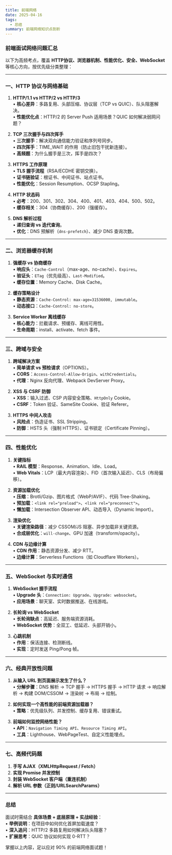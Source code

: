 ```yaml
---
title: 前端网络
date: 2025-04-16
tags:
  - 总结
summary: 前端网络知识点剖析
---
```

### **前端面试网络问题汇总**  
以下为高频考点，覆盖 **HTTP协议、浏览器机制、性能优化、安全、WebSocket** 等核心方向，按优先级分类整理：

---

### **一、HTTP 协议与网络基础**
1. **HTTP/1.1 vs HTTP/2 vs HTTP/3**  
   • **核心差异**：多路复用、头部压缩、协议层（TCP vs QUIC）、队头阻塞解决。  
   • **性能优化点**：HTTP/2 的 Server Push 适用场景？QUIC 如何解决弱网问题？

2. **TCP 三次握手与四次挥手**  
   • **三次握手**：解决双向通信能力验证和序列号同步。  
   • **四次挥手**：TIME_WAIT 的作用（防止旧包干扰新连接）。  
   • **高频题**：为什么握手是三次，挥手是四次？

3. **HTTPS 工作原理**  
   • **TLS 握手流程**（RSA/ECDHE 密钥交换）。  
   • **证书链验证**：根证书、中间证书、站点证书。  
   • **性能优化**：Session Resumption、OCSP Stapling。

4. **HTTP 状态码**  
   • **必考**：200、301、302、304、400、401、403、404、500、502。  
   • **缓存相关**：304（协商缓存）、200（强缓存）。  

5. **DNS 解析过程**  
   • **递归查询 vs 迭代查询**。  
   • **优化**：DNS 预解析（`dns-prefetch`）、减少 DNS 查询次数。  

---

### **二、浏览器缓存机制**
1. **强缓存 vs 协商缓存**  
   • **响应头**：`Cache-Control`（max-age、no-cache）、`Expires`。  
   • **验证头**：`ETag`（优先级高）、`Last-Modified`。  
   • **缓存位置**：Memory Cache、Disk Cache。

2. **缓存策略设计**  
   • **静态资源**：`Cache-Control: max-age=31536000, immutable`。  
   • **动态接口**：`Cache-Control: no-store`。  

3. **Service Worker 离线缓存**  
   • **核心能力**：拦截请求、预缓存、离线可用性。  
   • **生命周期**：install、activate、fetch 事件。  

---

### **三、跨域与安全**
1. **跨域解决方案**  
   • **简单请求 vs 预检请求**（OPTIONS）。  
   • **CORS**：`Access-Control-Allow-Origin`、`withCredentials`。  
   • **代理**：Nginx 反向代理、Webpack DevServer Proxy。  

2. **XSS 与 CSRF 防御**  
   • **XSS**：输入过滤、CSP 内容安全策略、`HttpOnly` Cookie。  
   • **CSRF**：Token 验证、SameSite Cookie、验证 Referer。  

3. **HTTPS 中间人攻击**  
   • **风险点**：伪造证书、SSL Stripping。  
   • **防御**：HSTS 头（强制 HTTPS）、证书锁定（Certificate Pinning）。  

---

### **四、性能优化**
1. **关键指标**  
   • **RAIL 模型**：Response、Animation、Idle、Load。  
   • **Web Vitals**：LCP（最大内容渲染）、FID（首次输入延迟）、CLS（布局偏移）。  

2. **资源加载优化**  
   • **压缩**：Brotli/Gzip、图片格式（WebP/AVIF）、代码 Tree-Shaking。  
   • **预加载**：`<link rel="preload">`、`<link rel="preconnect">`。  
   • **懒加载**：Intersection Observer API、动态导入（Dynamic Import）。  

3. **渲染优化**  
   • **关键渲染路径**：减少 CSSOM/JS 阻塞、异步加载非关键资源。  
   • **合成层优化**：`will-change`、GPU 加速（transform/opacity）。  

4. **CDN 与边缘计算**  
   • **CDN 作用**：静态资源分发、减少 RTT。  
   • **边缘计算**：Serverless Functions（如 Cloudflare Workers）。  

---

### **五、WebSocket 与实时通信**
1. **WebSocket 握手流程**  
   • **Upgrade 头**：`Connection: Upgrade`、`Upgrade: websocket`。  
   • **应用场景**：聊天室、实时数据推送、在线游戏。  

2. **长轮询 vs WebSocket**  
   • **长轮询缺点**：高延迟、服务端资源消耗。  
   • **WebSocket 优势**：全双工、低延迟、头部开销小。  

3. **心跳机制**  
   • **作用**：保活连接、检测断线。  
   • **实现**：定时发送 Ping/Pong 帧。  

---

### **六、经典开放性问题**
1. **从输入 URL 到页面展示发生了什么？**  
   • **分解步骤**：DNS 解析 → TCP 握手 → HTTPS 握手 → HTTP 请求 → 响应解析 → 构建 DOM/CSSOM → 渲染树 → 布局 → 绘制。  

2. **如何实现一个高性能的前端资源加载器？**  
   • **策略**：优先级队列、并发控制、缓存复用、错误重试。  

3. **前端如何监控网络性能？**  
   • **API**：`Navigation Timing API`、`Resource Timing API`。  
   • **工具**：Lighthouse、WebPageTest、自定义性能埋点。  

---

### **七、高频代码题**
1. **手写 AJAX（XMLHttpRequest / Fetch）**  
2. **实现 Promise 并发控制**  
3. **封装 WebSocket 客户端（重连机制）**  
4. **解析 URL 参数（正则/URLSearchParams）**  

---

### **总结**  
面试时需结合 **具体场景 + 底层原理 + 实战经验**：  
• **举例说明**：在项目中如何优化首屏加载速度？  
• **深入追问**：HTTP/2 多路复用如何解决队头阻塞？  
• **扩展思考**：QUIC 协议如何实现 0-RTT？  

掌握以上内容，足以应对 90% 的前端网络面试题！

